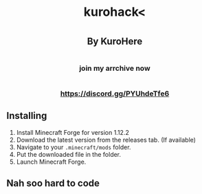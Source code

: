 # <h1 align="center">kurohack< 
# <h2 align="center">By KuroHere</h1>
# <h3 align="center">join my arrchive now </h2>
# <h3 align="center">https://discord.gg/PYUhdeTfe6</h2>

## Installing

 1. Install Minecraft Forge for version 1.12.2
 2. Download the latest version from the releases tab. (If available)
 3. Navigate to your `.minecraft/mods` folder.
 4. Put the downloaded file in the folder.
 5. Launch Minecraft Forge.

## Nah soo hard to code
